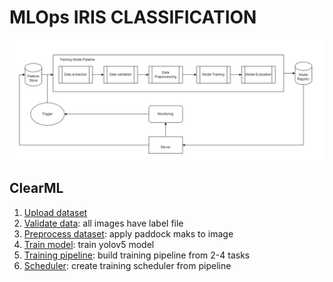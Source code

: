 # MLOps IRIS CLASSIFICATION

![](img/mlops_arch.png)

## ClearML
1) [Upload dataset](clearml_tasks/data_extraction_task.py)
2) [Validate data](clearml_tasks/data_validation_task.py): all images have label file
3) [Preprocess dataset](clearml_tasks/data_preparation_task.py): apply paddock maks to image
4) [Train model](clearml_tasks/model_training_task.py): train yolov5 model
5) [Training pipeline](clearml_tasks/pipeline_task.py): build training pipeline from 2-4 tasks
6) [Scheduler](clearml_tasks/trigger_task.py): create training scheduler from pipeline
